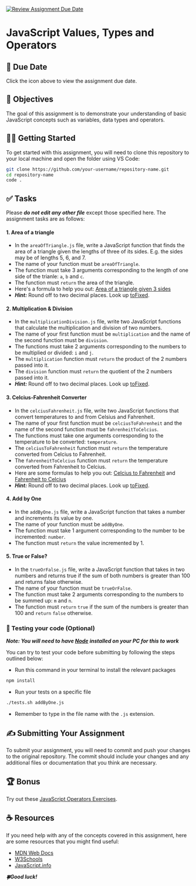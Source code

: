 [![Review Assignment Due Date](https://classroom.github.com/assets/deadline-readme-button-24ddc0f5d75046c5622901739e7c5dd533143b0c8e959d652212380cedb1ea36.svg)](https://classroom.github.com/a/lHLKXcks)
# JavaScript Values, Types and Operators

## 📅 Due Date

Click the icon above to view the assignment due date.

## 🎯 Objectives

The goal of this assignment is to demonstrate your understanding of basic JavaScript concepts such as variables, data types and operators.

## 👩‍💻 Getting Started

To get started with this assignment, you will need to clone this repository to your local machine and open the folder using VS Code:

```bash
git clone https://github.com/your-username/repository-name.git
cd repository-name
code .
```

## ✅ Tasks

Please **_do not edit any other file_** except those specified here.
The assignment tasks are as follows:

#### **1. Area of a triangle**

-   In the `areaOfTriangle.js` file, write a JavaScript function that finds the area of a triangle given the lengths of three of its sides. E.g. the sides may be of lengths 5, 6, and 7.
-   The name of your function must be `areaOfTriangle`.
-   The function must take 3 arguments corresponding to the length of one side of the trianle: `a`, `b` and `c`.
-   The function must `return` the area of the triangle.
-   Here's a formula to help you out: [Area of a triangle given 3 sides](https://www.cuemath.com/measurement/area-of-triangle-with-3-sides/)
-   **_Hint:_** Round off to two decimal places. Look up [toFixed](https://developer.mozilla.org/en-US/docs/Web/JavaScript/Reference/Global_Objects/Number/toFixed).

#### **2. Multiplication & Division**

-   In the `multiplicationDivision.js` file, write two JavaScript functions that calculate the multiplication and division of two numbers.
-   The name of your first function must be `multiplication` and the name of the second function must be `division`.
-   The functions must take 2 arguments corresponding to the numbers to be multiplied or divided: `i` and `j`.
-   The `multiplication` function must `return` the product of the 2 numbers passed into it.
-   The `division` function must `return` the quotient of the 2 numbers passed into it.
-   **_Hint:_** Round off to two decimal places. Look up [toFixed](https://developer.mozilla.org/en-US/docs/Web/JavaScript/Reference/Global_Objects/Number/toFixed).

#### **3. Celcius-Fahrenheit Converter**

-   In the `celciusFahrenheit.js` file, write two JavaScript functions that convert temperatures to and from Celsius and Fahrenheit.
-   The name of your first function must be `celciusToFahrenheit` and the name of the second function must be `fahrenheitToCelcius`.
-   The functions must take one arguments corresponding to the temperature to be converted: `temperature`.
-   The `celciusToFahrenheit` function must `return` the temperature converted from Celcius to Fahrenheit.
-   The `fahrenheitToCelcius` function must `return` the temperature converted from Fahrenheit to Celcius.
-   Here are some formulas to help you out: [Celcius to Fahrenheit](https://www.rapidtables.com/convert/temperature/celsius-to-fahrenheit.html) and [Fahrenheit to Celcius](https://www.rapidtables.com/convert/temperature/fahrenheit-to-celsius.html)
-   **_Hint:_** Round off to two decimal places. Look up [toFixed](https://developer.mozilla.org/en-US/docs/Web/JavaScript/Reference/Global_Objects/Number/toFixed).

#### **4. Add by One**

-   In the `addByOne.js` file, write a JavaScript function that takes a number and increments its value by one.
-   The name of your function must be `addByOne`.
-   The function must take 1 argument corresponding to the number to be incremented: `number`.
-   The function must `return` the value incremented by 1.

#### **5. True or False?**

-   In the `trueOrFalse.js` file, write a JavaScript function that takes in two numbers and returns true if the sum of both numbers is greater than 100 and returns false otherwise.
-   The name of your function must be `trueOrFalse`.
-   The function must take 2 arguments corresponding to the numbers to be summed up: `m` and `n`.
-   The function must `return` `true` if the sum of the numbers is greater than 100 and `return` `false` otherwise.

### 🧪 Testing your code (Optional)

**_Note: You will need to have [Node](https://nodejs.org/en/download) installed on your PC for this to work_**

You can try to test your code before submitting by following the steps outlined below:

-   Run this command in your terminal to install the relevant packages

```bash
npm install
```

-   Run your tests on a specific file

```bash
./tests.sh addByOne.js
```

-   Remember to type in the file name with the `.js` extension.

## ✍ Submitting Your Assignment

To submit your assignment, you will need to commit and push your changes to the original repository. The commit should include your changes and any additional files or documentation that you think are necessary.

## 🏆 Bonus

Try out these [JavaScript Operators Exercises](https://en.wikibooks.org/wiki/JavaScript/Operators/Exercises).

## ☕ Resources

If you need help with any of the concepts covered in this assignment, here are some resources that you might find useful:

-   [MDN Web Docs](https://developer.mozilla.org/en-US/docs/Web/JavaScript)
-   [W3Schools](https://www.w3schools.com/js/)
-   [JavaScript.info](https://javascript.info/)

**_🍀Good luck!_**
